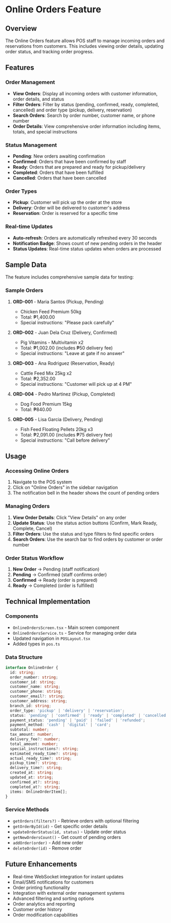 # Online Orders Feature

## Overview
The Online Orders feature allows POS staff to manage incoming orders and reservations from customers. This includes viewing order details, updating order status, and tracking order progress.

## Features

### Order Management
- **View Orders**: Display all incoming orders with customer information, order details, and status
- **Filter Orders**: Filter by status (pending, confirmed, ready, completed, cancelled) and order type (pickup, delivery, reservation)
- **Search Orders**: Search by order number, customer name, or phone number
- **Order Details**: View comprehensive order information including items, totals, and special instructions

### Status Management
- **Pending**: New orders awaiting confirmation
- **Confirmed**: Orders that have been confirmed by staff
- **Ready**: Orders that are prepared and ready for pickup/delivery
- **Completed**: Orders that have been fulfilled
- **Cancelled**: Orders that have been cancelled

### Order Types
- **Pickup**: Customer will pick up the order at the store
- **Delivery**: Order will be delivered to customer's address
- **Reservation**: Order is reserved for a specific time

### Real-time Updates
- **Auto-refresh**: Orders are automatically refreshed every 30 seconds
- **Notification Badge**: Shows count of new pending orders in the header
- **Status Updates**: Real-time status updates when orders are processed

## Sample Data
The feature includes comprehensive sample data for testing:

### Sample Orders
1. **ORD-001** - Maria Santos (Pickup, Pending)
   - Chicken Feed Premium 50kg
   - Total: ₱1,400.00
   - Special instructions: "Please pack carefully"

2. **ORD-002** - Juan Dela Cruz (Delivery, Confirmed)
   - Pig Vitamins - Multivitamin x2
   - Total: ₱1,002.00 (includes ₱50 delivery fee)
   - Special instructions: "Leave at gate if no answer"

3. **ORD-003** - Ana Rodriguez (Reservation, Ready)
   - Cattle Feed Mix 25kg x2
   - Total: ₱2,352.00
   - Special instructions: "Customer will pick up at 4 PM"

4. **ORD-004** - Pedro Martinez (Pickup, Completed)
   - Dog Food Premium 15kg
   - Total: ₱840.00

5. **ORD-005** - Lisa Garcia (Delivery, Pending)
   - Fish Feed Floating Pellets 20kg x3
   - Total: ₱2,091.00 (includes ₱75 delivery fee)
   - Special instructions: "Call before delivery"

## Usage

### Accessing Online Orders
1. Navigate to the POS system
2. Click on "Online Orders" in the sidebar navigation
3. The notification bell in the header shows the count of pending orders

### Managing Orders
1. **View Order Details**: Click "View Details" on any order
2. **Update Status**: Use the status action buttons (Confirm, Mark Ready, Complete, Cancel)
3. **Filter Orders**: Use the status and type filters to find specific orders
4. **Search Orders**: Use the search bar to find orders by customer or order number

### Order Status Workflow
1. **New Order** → Pending (staff notification)
2. **Pending** → Confirmed (staff confirms order)
3. **Confirmed** → Ready (order is prepared)
4. **Ready** → Completed (order is fulfilled)

## Technical Implementation

### Components
- `OnlineOrdersScreen.tsx` - Main screen component
- `OnlineOrdersService.ts` - Service for managing order data
- Updated navigation in `POSLayout.tsx`
- Added types in `pos.ts`

### Data Structure
```typescript
interface OnlineOrder {
  id: string;
  order_number: string;
  customer_id: string;
  customer_name: string;
  customer_phone: string;
  customer_email?: string;
  customer_address: string;
  branch_id: string;
  order_type: 'pickup' | 'delivery' | 'reservation';
  status: 'pending' | 'confirmed' | 'ready' | 'completed' | 'cancelled';
  payment_status: 'pending' | 'paid' | 'failed' | 'refunded';
  payment_method: 'cash' | 'digital' | 'card';
  subtotal: number;
  tax_amount: number;
  delivery_fee?: number;
  total_amount: number;
  special_instructions?: string;
  estimated_ready_time?: string;
  actual_ready_time?: string;
  pickup_time?: string;
  delivery_time?: string;
  created_at: string;
  updated_at: string;
  confirmed_at?: string;
  completed_at?: string;
  items: OnlineOrderItem[];
}
```

### Service Methods
- `getOrders(filters?)` - Retrieve orders with optional filtering
- `getOrderById(id)` - Get specific order details
- `updateOrderStatus(id, status)` - Update order status
- `getNewOrdersCount()` - Get count of pending orders
- `addOrder(order)` - Add new order
- `deleteOrder(id)` - Remove order

## Future Enhancements
- Real-time WebSocket integration for instant updates
- Email/SMS notifications for customers
- Order printing functionality
- Integration with external order management systems
- Advanced filtering and sorting options
- Order analytics and reporting
- Customer order history
- Order modification capabilities





